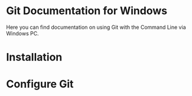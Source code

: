# Git Documentation for Windows 
Here you can find documentation on using Git with the Command Line via Windows PC.

# Installation 

# Configure Git
